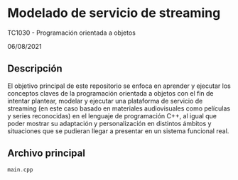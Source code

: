 # Modelado de servicio de streaming
TC1030 - Programación orientada a objetos 

06/08/2021

## Descripción
El objetivo principal de este repositorio se enfoca en aprender y ejecutar los conceptos claves de la programación orientada a objetos con el fin de intentar plantear, modelar y ejecutar una plataforma de servicio de streaming (en este caso basado en materiales audiovisuales como películas y series reconocidas) en el lenguaje de programación C++, al igual que poder mostrar su adaptación y personalización en distintos ámbitos y situaciones que se pudieran llegar a presentar en un sistema funcional real.

## Archivo principal
```c++
main.cpp
```
